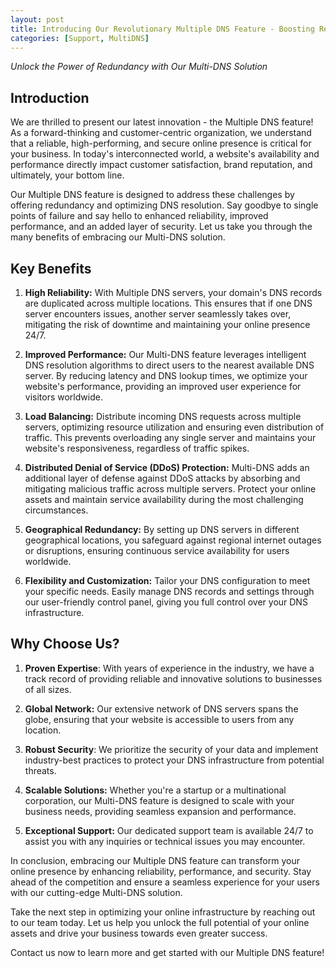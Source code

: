 ```yaml
---
layout: post
title: Introducing Our Revolutionary Multiple DNS Feature - Boosting Reliability, Performance, and Security
categories: [Support, MultiDNS]
---
```

*Unlock the Power of Redundancy with Our Multi-DNS Solution*

## Introduction

We are thrilled to present our latest innovation - the Multiple DNS feature! As a forward-thinking and customer-centric organization, we understand that a reliable, high-performing, and secure online presence is critical for your business. In today's interconnected world, a website's availability and performance directly impact customer satisfaction, brand reputation, and ultimately, your bottom line.

Our Multiple DNS feature is designed to address these challenges by offering redundancy and optimizing DNS resolution. Say goodbye to single points of failure and say hello to enhanced reliability, improved performance, and an added layer of security. Let us take you through the many benefits of embracing our Multi-DNS solution.

## Key Benefits

1. **High Reliability:** With Multiple DNS servers, your domain's DNS records are duplicated across multiple locations. This ensures that if one DNS server encounters issues, another server seamlessly takes over, mitigating the risk of downtime and maintaining your online presence 24/7.

2. **Improved Performance:** Our Multi-DNS feature leverages intelligent DNS resolution algorithms to direct users to the nearest available DNS server. By reducing latency and DNS lookup times, we optimize your website's performance, providing an improved user experience for visitors worldwide.

3. **Load Balancing:** Distribute incoming DNS requests across multiple servers, optimizing resource utilization and ensuring even distribution of traffic. This prevents overloading any single server and maintains your website's responsiveness, regardless of traffic spikes.

4. **Distributed Denial of Service (DDoS) Protection:** Multi-DNS adds an additional layer of defense against DDoS attacks by absorbing and mitigating malicious traffic across multiple servers. Protect your online assets and maintain service availability during the most challenging circumstances.

5. **Geographical Redundancy:** By setting up DNS servers in different geographical locations, you safeguard against regional internet outages or disruptions, ensuring continuous service availability for users worldwide.

6. **Flexibility and Customization:** Tailor your DNS configuration to meet your specific needs. Easily manage DNS records and settings through our user-friendly control panel, giving you full control over your DNS infrastructure.

## Why Choose Us?

1. **Proven Expertise**: With years of experience in the industry, we have a track record of providing reliable and innovative solutions to businesses of all sizes.

2. **Global Network:** Our extensive network of DNS servers spans the globe, ensuring that your website is accessible to users from any location.

3. **Robust Security**: We prioritize the security of your data and implement industry-best practices to protect your DNS infrastructure from potential threats.

4. **Scalable Solutions:** Whether you're a startup or a multinational corporation, our Multi-DNS feature is designed to scale with your business needs, providing seamless expansion and performance.

5. **Exceptional Support:** Our dedicated support team is available 24/7 to assist you with any inquiries or technical issues you may encounter.


In conclusion, embracing our Multiple DNS feature can transform your online presence by enhancing reliability, performance, and security. Stay ahead of the competition and ensure a seamless experience for your users with our cutting-edge Multi-DNS solution.

Take the next step in optimizing your online infrastructure by reaching out to our team today. Let us help you unlock the full potential of your online assets and drive your business towards even greater success.

Contact us now to learn more and get started with our Multiple DNS feature!